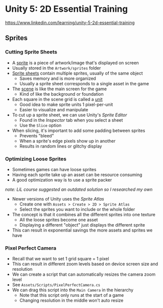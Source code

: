 # Unity 5: 2D Essential Training
https://www.linkedin.com/learning/unity-5-2d-essential-training

## Sprites
### Cutting Sprite Sheets
- A <u>sprite</u> is a piece of artwork/image that's displayed on screen
- Usually stored in the `Artwork/sprites` folder
- <u>Sprite sheets</u> contain multiple sprites, usually of the same object
    - Saves memory and is more organized
    - Usually a sprite sheet corresponds to a single asset in the game
- The <u>scene</u> is like the main screen for the game
    - Kind of like the background or foundation
- Each square in the scene grid is called a <u>unit</u>
    - Good idea to make sprite units 1 pixel-per-unit
    - Easier to visualize and manipulate
- To cut up a sprite sheet, we can use Unity's *Sprite Editor*
    - Found in the *Inspector* tab when you select a sheet
    - Use the `Slice` option
- When slicing, it's important to add some padding between sprites
    - Prevents "bleed"
    - When a sprite's edge pixels show up in another
    - Results in random lines or glitchy display

### Optimizing Loose Sprites
- Sometimes games can have loose sprites
- Having each sprite take up an asset can be resource consuming
- A good optimization way is to use a sprite packer

*note: LiL course suggested an outdated solution so I researched my own*

- Newer versions of Unity uses the *Sprite Atlas*
    - Create one with `Assets > Create > 2D > Sprite Atlas`
    - Select the sprites you want to include or the whole folder
- The concept is that it combines all the different sprites into one texture
    - All the loose sprites become one asset
    - Displaying a different "object" just displays the different sprite
- This can result in exponential savings the more assets and sprites we have

### Pixel Perfect Camera
- Recall that we want to set 1 grid square = 1 pixel
- This can result in different zoom levels based on device screen size and
  resolution
- We can create a script that can automatically resizes the camera zoom level
- See `Assets/Scripts/PixelPerfectCamera.cs`
- We can drag this script into the `Main Camera` in the hierarchy
    - Note that this script only runs at the start of a game
    - Changing resolution in the middle won't auto resize

